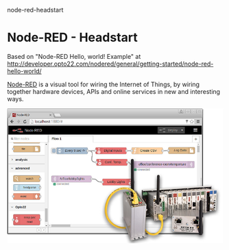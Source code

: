 node-red-headstart
# Node-RED - Headstart

Based on "Node-RED Hello, world! Example" at http://developer.opto22.com/nodered/general/getting-started/node-red-hello-world/

[Node-RED](http://nodered.org/) is a visual tool for wiring the Internet of Things, by wiring together hardware devices, APIs and online services in new and interesting ways.

![Node-RED](https://github.com/vanHeemstraSystems/node-red-headstart/blob/master/node-red-pac-hardware.jpg)

